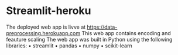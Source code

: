 # Streamlit-heroku
The deployed web app is livve at https://data-preprocessing.herokuapp.com
This web app contains encoding and feauture scaling
The web app was built in Python using the following libraries:
• streamlit
• pandas
• numpy
• scikit-learn
